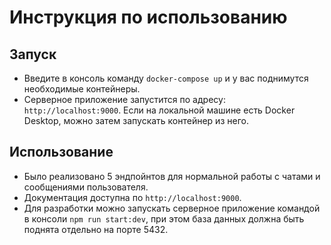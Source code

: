 # Инструкция по использованию #
## Запуск 
- Введите в консоль команду `docker-compose up` и у вас поднимутся необходимые контейнеры.
- Серверное приложение запустится по адресу: `http://localhost:9000`. Если на локальной машине есть Docker Desktop, можно затем запускать контейнер из него.

## Использование 

- Было реализовано 5 эндпойнтов для нормальной работы с чатами и сообщениями пользователя.
- Документация доступна по `http://localhost:9000`.
- Для разработки можно запускать серверное приложение командой в консоли `npm run start:dev`, при этом база данных должна быть поднята отдельно на порте 5432.
